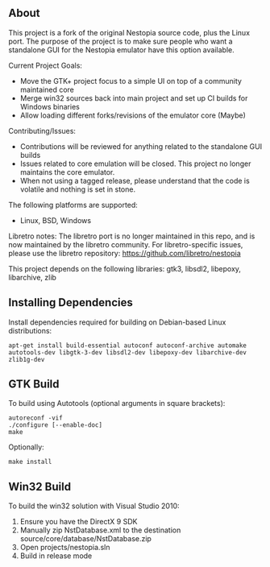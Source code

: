 ## About
This project is a fork of the original Nestopia source code, plus the 
Linux port. The purpose of the project is to make sure people who want
a standalone GUI for the Nestopia emulator have this option available.

Current Project Goals:
* Move the GTK+ project focus to a simple UI on top of a community maintained core
* Merge win32 sources back into main project and set up CI builds for Windows binaries
* Allow loading different forks/revisions of the emulator core (Maybe)

Contributing/Issues:
* Contributions will be reviewed for anything related to the standalone GUI builds
* Issues related to core emulation will be closed. This project no longer maintains the core emulator.
* When not using a tagged release, please understand that the code is volatile and nothing is set in stone.

The following platforms are supported:
* Linux, BSD, Windows

Libretro notes:
The libretro port is no longer maintained in this repo, and is now maintained by the
libretro community. For libretro-specific issues, please use the libretro repository:
https://github.com/libretro/nestopia

This project depends on the following libraries:
gtk3, libsdl2, libepoxy, libarchive, zlib

## Installing Dependencies
Install dependencies required for building on Debian-based Linux distributions:
```
apt-get install build-essential autoconf autoconf-archive automake autotools-dev libgtk-3-dev libsdl2-dev libepoxy-dev libarchive-dev zlib1g-dev
```

## GTK Build
To build using Autotools (optional arguments in square brackets):
```
autoreconf -vif
./configure [--enable-doc]
make
```
Optionally:
```
make install
```
## Win32 Build
To build the win32 solution with Visual Studio 2010:
1. Ensure you have the DirectX 9 SDK
2. Manually zip NstDatabase.xml to the destination source/core/database/NstDatabase.zip
3. Open projects/nestopia.sln
4. Build in release mode
